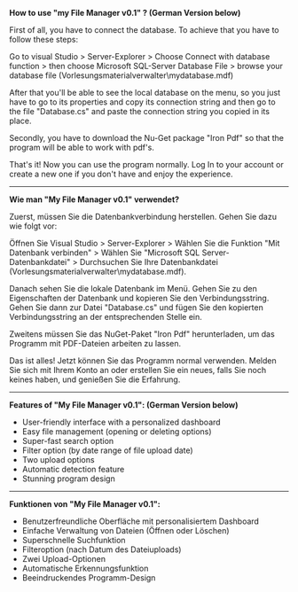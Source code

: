 **How to use "my File Manager v0.1" ?  (German Version below)**

First of all, you have to connect the database. To achieve that you have to follow these steps:

Go to visual Studio > Server-Explorer > Choose Connect with database function > then choose Microsoft SQL-Server Database File > browse your database file (Vorlesungsmaterialverwalter\mydatabase.mdf) 

After that you'll be able to see the local database on the menu, so you just have to go to its properties and copy its connection string and then go to the file "Database.cs" and paste the connection string you copied in its place.


Secondly, you have to download the Nu-Get package "Iron Pdf" so that the program will be able to work with pdf's.  

That's it! Now you can use the program normally. Log In to your account or create a new one if you don't have and enjoy the experience.

--------------------------------------------------------------------------------------------------------------------------------

**Wie man "My File Manager v0.1" verwendet?**

Zuerst, müssen Sie die Datenbankverbindung herstellen. Gehen Sie dazu wie folgt vor:

Öffnen Sie Visual Studio > Server-Explorer > Wählen Sie die Funktion "Mit Datenbank verbinden" > Wählen Sie "Microsoft SQL Server-Datenbankdatei" > Durchsuchen Sie Ihre Datenbankdatei (Vorlesungsmaterialverwalter\mydatabase.mdf).

Danach sehen Sie die lokale Datenbank im Menü. Gehen Sie zu den Eigenschaften der Datenbank und kopieren Sie den Verbindungsstring. Gehen Sie dann zur Datei "Database.cs" und fügen Sie den kopierten Verbindungsstring an der entsprechenden Stelle ein.

Zweitens müssen Sie das NuGet-Paket "Iron Pdf" herunterladen, um das Programm mit PDF-Dateien arbeiten zu lassen.

Das ist alles! Jetzt können Sie das Programm normal verwenden. Melden Sie sich mit Ihrem Konto an oder erstellen Sie ein neues, falls Sie noch keines haben, und genießen Sie die Erfahrung.

--------------------------------------------------------------------------------------------------------------------------------
**Features of "My File Manager v0.1": (German Version below)**

* User-friendly interface with a personalized dashboard
* Easy file management (opening or deleting options)
* Super-fast search option
* Filter option (by date range of file upload date)
* Two upload options
* Automatic detection feature
* Stunning program design
--------------------------------------------------------------------------------------------------------------------------------
**Funktionen von "My File Manager v0.1":**

* Benutzerfreundliche Oberfläche mit personalisiertem Dashboard
* Einfache Verwaltung von Dateien (Öffnen oder Löschen)
* Superschnelle Suchfunktion
* Filteroption (nach Datum des Dateiuploads)
* Zwei Upload-Optionen
* Automatische Erkennungsfunktion
* Beeindruckendes Programm-Design
